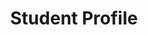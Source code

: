 ---
title: Student Profile
type: student-profile
faculty_profile_topper:
  topper_type: faculty-profile
  heading:
    - text: Heading
  subheading: Subheading
detail_blocks:
  - _bookshop_name: design-system/column/rich-text
    text: Text.
column_blocks:
_unlisted: true
---